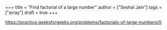 +++
title = "Find factorial of a large number"
author = ["Seshal Jain"]
tags = ["array"]
draft = true
+++

<https://practice.geeksforgeeks.org/problems/factorials-of-large-numbers/0>
